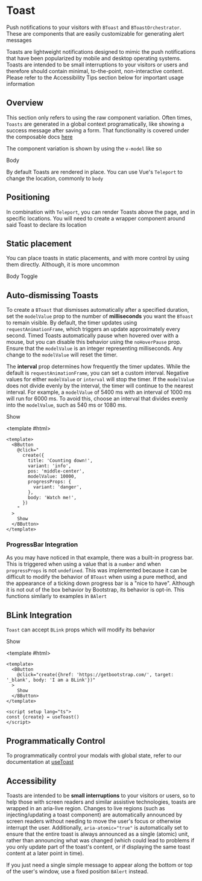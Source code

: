 # Toast

<PageHeader>

Push notifications to your visitors with `BToast` and `BToastOrchestrator`. These are components that are easily customizable for generating alert messages

</PageHeader>

Toasts are lightweight notifications designed to mimic the push notifications that have been popularized by mobile and desktop operating systems. Toasts are intended to be small interruptions to your visitors or users and therefore should contain minimal, to-the-point, non-interactive content. Please refer to the Accessibility Tips section below for important usage information

## Overview

This section only refers to using the raw component variation. Often times, `Toasts` are generated in a global context programatically, like showing a success message after saving a form. That functionality is covered under the composable docs [here](/docs/composables/useToast)

The component variation is shown by using the `v-model` like so

<HighlightCard>
  <BToast v-model="active" variant="info">
    <template #title>
      Title
    </template>
      Body
  </BToast>
  <template #html>

```vue
<template>
  <BToast v-model="active" variant="info">
    <template #title> Title </template>
    Body
  </BToast>
</template>

<script setup lang="ts">
const isActive = ref(false)
</script>
```

  </template>
</HighlightCard>

By default Toasts are rendered in place. You can use Vue's `Teleport` to change the location, commonly to `body`

## Positioning

In combination with `Teleport`, you can render Toasts above the page, and in specific locations. You will need to create a wrapper component around said Toast to declare its location

<HighlightCard>
  <template
    v-for="(pos, index) in values"
    :key="index"
  >
    <BButton
      @click="values[index] = !values[index]"
    >
      {{ locations[index] }}
    </BButton>
    <Teleport to="body">
      <div
        :class="locations[index]"
        class="toast-container position-fixed p-3"
      >
        <BToast v-model="values[index]">
          <template #title>
            Title
          </template>
          {{ locations[index] }}
        </BToast>
      </div>
    </Teleport>
  </template>
  <template #html>

```vue
<template>
  <template v-for="(pos, index) in values" :key="index">
    <BButton @click="values[index] = !values[index]">
      {{ locations[index] }}
    </BButton>
    <Teleport to="body">
      <div :class="locations[index]" class="toast-container position-fixed p-3">
        <BToast v-model="values[index]">
          <template #title> Title </template>
          {{ locations[index] }}
        </BToast>
      </div>
    </Teleport>
  </template>
</template>

<script setup lang="ts">
const locations = [
  'top-0 start-0',
  'top-0 start-50 translate-middle-x',
  'top-0 end-0',
  'top-50 start-0 translate-middle-y',
  'top-50 start-50 translate-middle',
  'top-50 end-0 translate-middle-y',
  'bottom-0 start-0',
  'bottom-0 start-50 translate-middle-x',
  'bottom-0 end-0',
]

const values = ref(Array.from({length: locations.length}, () => false))
</script>
```

  </template>
</HighlightCard>

## Static placement

You can place toasts in static placements, and with more control by using them directly. Although, it is more uncommon

<HighlightCard>
  <BToast v-model="active" variant="info">
    <template #title>
      Title
    </template>
      Body
  </BToast>
  <BButton @click="active = !active">Toggle</BButton>
  <template #html>

```vue-html
<BToast v-model="active" variant="info">
  <template #title>
    Title
  </template>
    Body
</BToast>
<BButton @click="active = !active">Toggle</BButton>
```

</template>
</HighlightCard>

## Auto-dismissing Toasts

To create a `BToast` that dismisses automatically after a specified duration, set the `modelValue` prop to the number of **milliseconds** you want the `BToast` to remain visible. By default, the timer updates using `requestAnimationFrame`, which triggers an update approximately every second. Timed Toasts automatically pause when hovered over with a mouse, but you can disable this behavior using the `noHoverPause` prop. Ensure that the `modelValue` is an integer representing milliseconds. Any change to the `modelValue` will reset the timer.

The **interval** prop determines how frequently the timer updates. While the default is `requestAnimationFrame`, you can set a custom interval. Negative values for either `modelValue` or `interval` will stop the timer. If the `modelValue` does not divide evenly by the interval, the timer will continue to the nearest interval. For example, a `modelValue` of 5400 ms with an interval of 1000 ms will run for 6000 ms. To avoid this, choose an interval that divides evenly into the `modelValue`, such as 540 ms or 1080 ms.

<HighlightCard>
  <BButton
    @click="
      create({
        title: 'Counting down!',
        variant: 'info',
        pos: 'middle-center',
        modelValue: 10000,
        progressProps: {
          variant: 'danger',
        },
        body: 'Watch me!'
      })
    "
  >
    Show
  </BButton>

<template #html>

```vue
<template>
  <BButton
    @click="
      create({
        title: 'Counting down!',
        variant: 'info',
        pos: 'middle-center',
        modelValue: 10000,
        progressProps: {
          variant: 'danger',
        },
        body: 'Watch me!',
      })
    "
  >
    Show
  </BButton>
</template>
```

  </template>

</HighlightCard>

### ProgressBar Integration

As you may have noticed in that example, there was a built-in progress bar. This is triggered when using a value that is a `number` and when `progressProps` is not `undefined`. This was implemented because it can be difficult to modify the behavior of `BToast` when using a pure method, and the appearance of a ticking down progress bar is a "nice to have". Although it is not out of the box behavior by Bootstrap, its behavior is opt-in. This functions similarly to examples in `BAlert`

## BLink Integration

`Toast` can accept `BLink` props which will modify its behavior

<HighlightCard>
  <BButton @click="create({href: 'https://getbootstrap.com/', modelValue: true, target: '_blank', body: 'I am a BLink'})">
    Show
  </BButton>

<template #html>

```vue
<template>
  <BButton
    @click="create({href: 'https://getbootstrap.com/', target: '_blank', body: 'I am a BLink'})"
  >
    Show
  </BButton>
</template>

<script setup lang="ts">
const {create} = useToast()
</script>
```

  </template>

</HighlightCard>

## Programmatically Control

To programmatically control your modals with global state, refer to our documentation at [useToast](/docs/composables/useToast)

## Accessibility

Toasts are intended to be **small interruptions** to your visitors or users, so to help those with screen readers and similar assistive technologies, toasts are wrapped in an aria-live region. Changes to live regions (such as injecting/updating a toast component) are automatically announced by screen readers without needing to move the user's focus or otherwise interrupt the user. Additionally, `aria-atomic="true"` is automatically set to ensure that the entire toast is always announced as a single (atomic) unit, rather than announcing what was changed (which could lead to problems if you only update part of the toast's content, or if displaying the same toast content at a later point in time).

If you just need a single simple message to appear along the bottom or top of the user's window, use a fixed position `BAlert` instead.

<ComponentReference :data="data" />

<script setup lang="ts">
import {data} from '../../data/components/toast.data'
import ComponentReference from '../../components/ComponentReference.vue'
import {BButtonGroup, BButton, BToast, useToast} from 'bootstrap-vue-next'
import HighlightCard from '../../components/HighlightCard.vue'
import {ref, h, onMounted} from 'vue'

const {create, toasts} = useToast()

const active = ref(true)

const locations = [
  'top-0 start-0',
  'top-0 start-50 translate-middle-x',
  'top-0 end-0',
  'top-50 start-0 translate-middle-y',
  'top-50 start-50 translate-middle',
  'top-50 end-0 translate-middle-y',
  'bottom-0 start-0',
  'bottom-0 start-50 translate-middle-x',
  'bottom-0 end-0',
]

const values = ref(Array.from({length: locations.length}, () => false))

</script>
